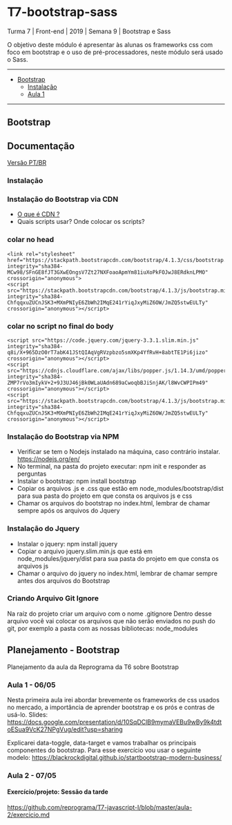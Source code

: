 # T7-bootstrap-sass
Turma 7 | Front-end | 2019 | Semana 9 | Bootstrap e Sass

O objetivo deste módulo é apresentar às alunas os frameworks css com foco em bootstrap e o uso de pré-processadores, neste módulo será usado o Sass.

***

* [Bootstrap](#bootstrap)
  * [Instalação](#instalação)
  * [Aula 1](#aula-1)

***

## Bootstrap 
## Documentação 
[Versão PT/BR](https://getbootstrap.com.br/)

### Instalação
### Instalação do Bootstrap via CDN
  
  - [O que é CDN ?](https://www.youtube.com/watch?v=02rvd_7HcFY)
  - Quais scripts usar? Onde colocar os scripts?
  
### colar no head

```
<link rel="stylesheet" href="https://stackpath.bootstrapcdn.com/bootstrap/4.1.3/css/bootstrap.min.css" integrity="sha384-MCw98/SFnGE8fJT3GXwEOngsV7Zt27NXFoaoApmYm81iuXoPkFOJwJ8ERdknLPMO" crossorigin="anonymous">
<script src="https://stackpath.bootstrapcdn.com/bootstrap/4.1.3/js/bootstrap.min.js" integrity="sha384-ChfqqxuZUCnJSK3+MXmPNIyE6ZbWh2IMqE241rYiqJxyMiZ6OW/JmZQ5stwEULTy" crossorigin="anonymous"></script>
```
### colar no script no final do body
```
<script src="https://code.jquery.com/jquery-3.3.1.slim.min.js" integrity="sha384-q8i/X+965DzO0rT7abK41JStQIAqVgRVzpbzo5smXKp4YfRvH+8abtTE1Pi6jizo" crossorigin="anonymous"></script>
<script src="https://cdnjs.cloudflare.com/ajax/libs/popper.js/1.14.3/umd/popper.min.js" integrity="sha384-ZMP7rVo3mIykV+2+9J3UJ46jBk0WLaUAdn689aCwoqbBJiSnjAK/l8WvCWPIPm49" crossorigin="anonymous"></script>
<script src="https://stackpath.bootstrapcdn.com/bootstrap/4.1.3/js/bootstrap.min.js" integrity="sha384-ChfqqxuZUCnJSK3+MXmPNIyE6ZbWh2IMqE241rYiqJxyMiZ6OW/JmZQ5stwEULTy" crossorigin="anonymous"></script>
```

### Instalação do Bootstrap via NPM
- Verificar se tem o Nodejs instalado na máquina, caso contrário instalar. https://nodejs.org/en/
- No terminal, na pasta do projeto executar: npm init e responder as perguntas
- Instalar o bootstrap: npm install bootstrap
- Copiar os arquivos .js e .css que estão em node_modules/bootstrap/dist para sua pasta do projeto em que consta os arquivos js e css
- Chamar os arquivos do bootstrap no index.html, lembrar de chamar sempre após os arquivos do Jquery

### Instalação do Jquery
- Instalar o jquery: npm install jquery
- Copiar o arquivo jquery.slim.min.js que está em node_modules/jquery/dist para sua pasta do projeto em que consta os arquivos js
- Chamar o arquivo do jquery no index.html, lembrar de chamar sempre antes dos arquivos do Bootstrap

### Criando Arquivo Git Ignore
Na raíz do projeto criar um arquivo com o nome .gitignore
Dentro desse arquivo você vai colocar os arquivos que não serão enviados no push do git, por exemplo a pasta com as nossas bibliotecas: node_modules

## Planejamento - Bootstrap
Planejamento da aula da Reprograma da T6 sobre Bootstrap

### Aula 1 - 06/05
Nesta primeira aula irei abordar brevemente os frameworks de css usados no mercado, a importância de aprender bootstrap e os prós e contras de usá-lo. 
Slides: https://docs.google.com/presentation/d/10SqDClB9mymaVEBu9wBy9k4tdtoESua9VcK27NPgVug/edit?usp=sharing

Explicarei data-toggle, data-target e vamos trabalhar os principais componentes do bootstrap.
Para esse exercício vou usar o seguinte modelo: https://blackrockdigital.github.io/startbootstrap-modern-business/

### Aula 2 - 07/05

#### Exercício/projeto: Sessão da tarde
https://github.com/reprograma/T7-javascript-I/blob/master/aula-2/exercicio.md